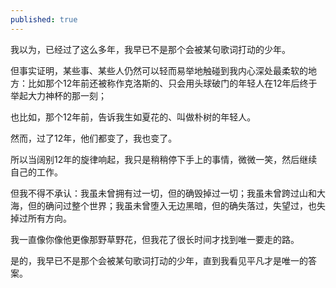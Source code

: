 ```yaml
---
published: true
---
```


我以为，已经过了这么多年，我早已不是那个会被某句歌词打动的少年。

但事实证明，某些事、某些人仍然可以轻而易举地触碰到我内心深处最柔软的地方：比如那个12年前还被称作克洛斯的、只会用头球破门的年轻人在12年后终于举起大力神杯的那一刻；

也比如，那个12年前，告诉我生如夏花的、叫做朴树的年轻人。

然而，过了12年，他们都变了，我也变了。

所以当阔别12年的旋律响起，我只是稍稍停下手上的事情，微微一笑，然后继续自己的工作。

但我不得不承认：我虽未曾拥有过一切，但的确毁掉过一切；我虽未曾跨过山和大海，但的确问过整个世界；我虽未曾堕入无边黑暗，但的确失落过，失望过，也失掉过所有方向。

我一直像你像他更像那野草野花，但我花了很长时间才找到唯一要走的路。

是的，我早已不是那个会被某句歌词打动的少年，直到我看见平凡才是唯一的答案。
